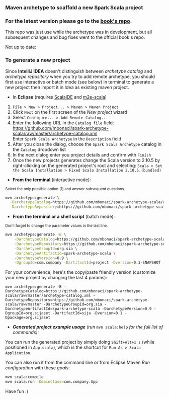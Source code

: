 ### Maven archetype to scaffold a new Spark Scala project

### For the latest version please go to the [book's repo](https://github.com/spark-in-action/scala-archetype-sparkinaction).
This repo was just use while the archetype was in development, but all subsequent changes and bug fixes went to the official book's repo.

Not up to date:  
### To generate a new project
Since **IntelliJ IDEA** doesn't distinguish between _archetype catalog_ and _archetype repository_ when you try to add remote archetype, you should first use interactive or batch mode (see below) in terminal to generate a new project then import it in Idea as existing maven project.  

 * In **Eclipse** (requires [ScalaIDE](http://scala-ide.org/download/current.html) and [m2e-scala](https://github.com/sonatype/m2eclipse-scala))  
1. `File > New > Project... > Maven > Maven Project`  
2. Click `Next` on the first screen of the _New project_ wizard  
3. Select `Configure... > Add Remote Catalog...`  
4. Enter the following URL in the `Catalog file` field: https://github.com/mbonaci/spark-archetype-scala/raw/master/archetype-catalog.xml  
      Enter `Spark Scala Archetype` in the `Description` field  
5. After you close the dialog, choose the `Spark Scala Archetype` catalog in the `Catalog` dropdown list
6. In the next dialog enter you project details and confirm with `Finish`
7. Once the new projects generates change the Scala version to 2.10.5 by right-clicking on the generated project's root and selecting:
      `Scala > Set the Scala Installation > Fixed Scala Installation 2.10.5.(bundled)`



 * **From the terminal** (interactive mode):  
 <small>
 Select the only possible option (1) and answer subsequent questions.
 </small>

```sh
mvn archetype:generate \
  -DarchetypeCatalog=https://github.com/mbonaci/spark-archetype-scala/raw/master/archetype-catalog.xml \
  -DarchetypeRepository=https://github.com/mbonaci/spark-archetype-scala/raw/master
```


 * **From the terminal or a shell script** (batch mode):  
 <small>
 Don't forget to change the parameter values in the last line.
 </small>

```sh
mvn archetype:generate -B \
    -DarchetypeCatalog=https://github.com/mbonaci/spark-archetype-scala/raw/master/archetype-catalog.xml \
    -DarchetypeRepository=https://github.com/mbonaci/spark-archetype-scala/raw/master \
    -DarchetypeGroupId=org.sia \
    -DarchetypeArtifactId=spark-archetype-scala \
    -DarchetypeVersion=0.9 \
    -DgroupId=com.company -DartifactId=project -Dversion=0.1-SNAPSHOT -Dpackage=com.company
```
For your convenience, here's the copy/paste friendly version (customize your new project by changing the last 4 params):

```
mvn archetype:generate -B -DarchetypeCatalog=https://github.com/mbonaci/spark-archetype-scala/raw/master/archetype-catalog.xml -DarchetypeRepository=https://github.com/mbonaci/spark-archetype-scala/raw/master -DarchetypeGroupId=org.sia -DarchetypeArtifactId=spark-archetype-scala -DarchetypeVersion=0.9 -DgroupId=org.sijaset -DartifactId=sija -Dversion=0.1 -Dpackage=org.sijaset
```

 * ***Generated project example usage*** *(run* `mvn scala:help` *for the full list of commands):*

You can run the generated project by simply doing `Shift+Alt+x s` (while positioned in `App.scala`), which is the shortcut for `Run As > Scala Application`.

You can also run it from the command line or from Eclipse Maven _Run configuration_ with these _goals_:

```sh
mvn scala:compile
mvn scala:run -DmainClass=com.company.App
```

Have fun :)
